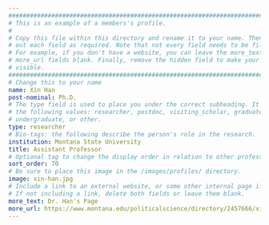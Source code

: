 ```yaml
---
################################################################################
# This is an example of a members's profile.                                   #
#                                                                              #
# Copy this file within this directory and rename it to your name. Then fill   #
# out each field as required. Note that not every field needs to be filled out.#
# For example, if you don't have a website, you can leave the more_text and    #
# more_url fields blank. Finally, remove the hidden field to make your profile #
# visible.                                                                     #
################################################################################
# Change this to your name
name: Xin Han
post-nominal: Ph.D.
# The type field is used to place you under the correct subheading. It may be of
# the following values: researcher, postdoc, visiting_scholar, graduate,
# undergraduate, or other.
type: researcher
# Bio-tags: the following describe the person's role in the research.
institution: Montana State University
title: Assistant Professor
# Optional tag to change the display order in relation to other professors
sort_order: 70
# Be sure to place this image in the /images/profiles/ directory.
image: xin-han.jpg
# Include a link to an external website, or some other internal page if desired.
# If not including a link, delete both fields or leave them blank.
more_text: Dr. Han's Page
more_url: https://www.montana.edu/politicalscience/directory/2457666/xin-han
---
```


